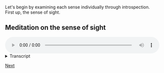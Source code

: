 Let's begin by examining each sense individually through introspection. First up, the sense of sight.

## Meditation on the sense of sight


<audio controls style="width: 100%; max-width: 600px;">
    <source src="assets/audio/2. Sense of Sight.mp3" type="audio/mpeg">
</audio>



<details>
<summary>Transcript</summary>
 
Let's spend a little time with the first sense, the sense of sight. 

Bring your attention to the visual field, the world of seeing, all the information coming through the eye channel. 

If you're sitting down, open your eyes a little, you can defocus slightly. If you're walking or moving around, keep the eyes open and watch where you're going.

It doesn't matter so much what you're seeing, what objects you are looking at. The important thing is to know, right now the experience is of 'seeing'. There is a visual experience happening. 

Look at the entire field of visual experience. All the different objects that you see are part of the visual field. Instead of looking at the objects, see the whole field. Not the objects of vision, but vision itself.

Focus on the act of seeing, the fact of seeing, the field of sight. Right now, seeing is happening. This is a visual experience. 

---

While you're seeing, you'll still be hearing, smelling, feeling physical sensations and thinking thoughts, but give priority to this process of seeing.

Give your full attention to the sense of sight. 

---

When your mind wanders off into thought, come back to this very simple, quite boring, sense of sight, knowing that right now you are seeing. 

Seeing is almost always available to experience, but when nothing interesting is happening in the visual field, the mind will tend to wander off. This is part of the training, to condition your mind to stay where you put it. Sit, stay, good dog. 

If you are easily distracted, just mentally note to yourself, "seeing", "this is sight", "eye channel" or whatever language is useful to you. Noting or labelling can be very helpful in the beginning to anchor the mind to the task at hand. 

---

Notice the types of objects in the visual field. Shapes, colours, light and dark. That's all the eye really perceives.

---

Notice the range of the visual field. How far seeing extends to the left and to the right ... up and down. 

Notice that you can't see above, below or behind you.

---

Notice the accuracy of seeing, in focus in the centre, fuzzy everywhere else.

---

Notice how attention automatically jumps to the other senses as soon as there is a strong stimulus coming from another sense field. It's perfectly natural, nothing to change. Just know that it's happening and bring the mind back to seeing. 

---

Notice how when you blink or close your eyes, your sense of sight temporarily disappears. And when you open the eyes again, your sense of sight reappears. It seems like stating the obvious, but this is something we will explore in more detail, the conditions required for seeing. 

---

This exercise is merely to orientate you to the sense of sight. 

Later on we will move to more open awareness, and then you need to know very clearly, "this is the sense of sight", "this is the eye channel" so there will be no confusion about which sense you are experiencing.  

---

Keep coming back to this sense of sight. Give it your full attention. 

Remember to blink. 


</details>


<a href="2.03 Sense of hearing.html">Next</a>

 